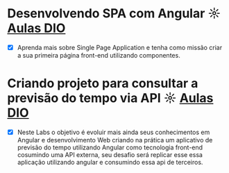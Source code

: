 # Desenvolvendo SPA com Angular ☼ [Aulas DIO](https://web.digitalinnovation.one/project/desenvolvendo-spa-com-angular/learning/84974f1a-ab99-4ea5-9a2b-151f16873f59)

- [x] Aprenda mais sobre Single Page Application e tenha como missão criar a sua primeira página front-end utilizando componentes.

# Criando projeto para consultar a previsão do tempo via API ☼ [Aulas DIO](https://web.digitalinnovation.one/project/criando-projeto-para-consultar-a-previsao-do-tempo-via-api/learning/b3006cd0-6980-4dda-9760-7ff00e1ae13)

- [x] Neste Labs o objetivo é evoluir mais ainda seus conhecimentos em Angular e desenvolvimento Web criando na prática um aplicativo de previsão do tempo utilizando Angular como tecnologia front-end cosumindo uma API externa, seu desafio será replicar esse essa aplicação utilizando angular e consumindo essa api de terceiros.